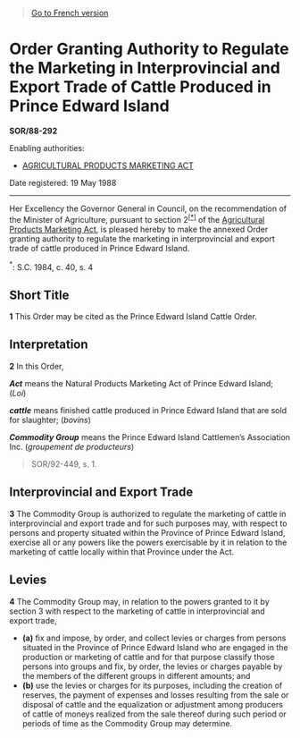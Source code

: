 > [Go to French version](/fr/Règlements/Décrets,%20ordonnances%20et%20règlements%20statutaires/88/292.md)

# Order Granting Authority to Regulate the Marketing in Interprovincial and Export Trade of Cattle Produced in Prince Edward Island

**SOR/88-292**

Enabling authorities: 
- [AGRICULTURAL PRODUCTS MARKETING ACT](/en/Acts/Revised%20Statutes%20of%20Canada/A/A-6.md)

Date registered: 19 May 1988

----------

Her Excellency the Governor General in Council, on the recommendation of the Minister of Agriculture, pursuant to section 2<sup><a href='#footnote1star_e'>[*]</a></sup> of the [Agricultural Products Marketing Act](/en/Acts/Revised%20Statutes%20of%20Canada/A/A-6.md), is pleased hereby to make the annexed Order granting authority to regulate the marketing in interprovincial and export trade of cattle produced in Prince Edward Island.

<a name='footnote1star_e'><sup>*</sup></a>: S.C. 1984, c. 40, s. 4<br />




## Short Title


**1** This Order may be cited as the Prince Edward Island Cattle Order.




## Interpretation


**2** In this Order,

***Act*** means the Natural Products Marketing Act of Prince Edward Island; (*Loi*)

***cattle*** means finished cattle produced in Prince Edward Island that are sold for slaughter; (*bovins*)

***Commodity Group*** means the Prince Edward Island Cattlemen’s Association Inc. (*groupement de producteurs*) 
> SOR/92-449, s. 1.





## Interprovincial and Export Trade


**3** The Commodity Group is authorized to regulate the marketing of cattle in interprovincial and export trade and for such purposes may, with respect to persons and property situated within the Province of Prince Edward Island, exercise all or any powers like the powers exercisable by it in relation to the marketing of cattle locally within that Province under the Act.




## Levies


**4** The Commodity Group may, in relation to the powers granted to it by section 3 with respect to the marketing of cattle in interprovincial and export trade,
- **(a)** fix and impose, by order, and collect levies or charges from persons situated in the Province of Prince Edward Island who are engaged in the production or marketing of cattle and for that purpose classify those persons into groups and fix, by order, the levies or charges payable by the members of the different groups in different amounts; and
- **(b)** use the levies or charges for its purposes, including the creation of reserves, the payment of expenses and losses resulting from the sale or disposal of cattle and the equalization or adjustment among producers of cattle of moneys realized from the sale thereof during such period or periods of time as the Commodity Group may determine.


